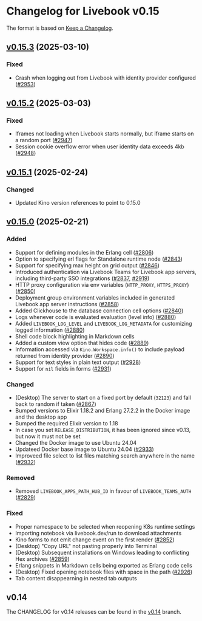 # Changelog for Livebook v0.15

The format is based on [Keep a Changelog](https://keepachangelog.com/en/1.0.0/).

## [v0.15.3](https://github.com/livebook-dev/livebook/tree/v0.15.3) (2025-03-10)

### Fixed

* Crash when logging out from Livebook with identity provider configured ([#2953](https://github.com/livebook-dev/livebook/pull/2953))

## [v0.15.2](https://github.com/livebook-dev/livebook/tree/v0.15.2) (2025-03-03)

### Fixed

* Iframes not loading when Livebook starts normally, but iframe starts on a random port ([#2947](https://github.com/livebook-dev/livebook/pull/2947))
* Session cookie overflow error when user identity data exceeds 4kb ([#2948](https://github.com/livebook-dev/livebook/pull/2948))

## [v0.15.1](https://github.com/livebook-dev/livebook/tree/v0.15.1) (2025-02-24)

### Changed

* Updated Kino version references to point to 0.15.0

## [v0.15.0](https://github.com/livebook-dev/livebook/tree/v0.15.0) (2025-02-21)

### Added

* Support for defining modules in the Erlang cell ([#2806](https://github.com/livebook-dev/livebook/pull/2806))
* Option to specifying erl flags for Standalone runtime node ([#2843](https://github.com/livebook-dev/livebook/pull/2843))
* Support for specifying max height on grid output ([#2846](https://github.com/livebook-dev/livebook/pull/2846))
* Introduced authentication via Livebook Teams for Livebook app servers, including third-party SSO integrations ([#2837](https://github.com/livebook-dev/livebook/pull/2837), [#2919](https://github.com/livebook-dev/livebook/pull/2919))
* HTTP proxy configuration via env variables (`HTTP_PROXY`, `HTTPS_PROXY`) ([#2850](https://github.com/livebook-dev/livebook/pull/2850))
* Deployment group environment variables included in generated Livebook app server instructions ([#2858](https://github.com/livebook-dev/livebook/pull/2858))
* Added Clickhouse to the database connection cell options ([#2840](https://github.com/livebook-dev/livebook/pull/2840))
* Logs whenever code is evaluated evaluation (level info) ([#2880](https://github.com/livebook-dev/livebook/pull/2880))
* Added `LIVEBOOK_LOG_LEVEL` and `LIVEBOOK_LOG_METADATA` for customizing logged information ([#2880](https://github.com/livebook-dev/livebook/pull/2880))
* Shell code block highlighting in Markdown cells
* Added a custom view option that hides code ([#2889](https://github.com/livebook-dev/livebook/pull/2889))
* Information accessed via `Kino.Workspace.info()` to include payload returned from identity provider ([#2890](https://github.com/livebook-dev/livebook/pull/2890))
* Support for text styles in plain text output ([#2928](https://github.com/livebook-dev/livebook/pull/2928))
* Support for `nil` fields in forms ([#2931](https://github.com/livebook-dev/livebook/pull/2931))

### Changed

* (Desktop) The server to start on a fixed port by default (`32123`) and fall back to random if taken ([#2867](https://github.com/livebook-dev/livebook/pull/2867))
* Bumped versions to Elixir 1.18.2 and Erlang 27.2.2 in the Docker image and the desktop app
* Bumped the required Elixir version to 1.18
* In case you set `RELEASE_DISTRIBUTION`, it has been ignored since v0.13, but now it must not be set
* Changed the Docker image to use Ubuntu 24.04
* Updateed Docker base image to Ubuntu 24.04 ([#2933](https://github.com/livebook-dev/livebook/pull/2933))
* Improveed file select to list files matching search anywhere in the name ([#2932](https://github.com/livebook-dev/livebook/pull/2932))

### Removed

* Removed `LIVEBOOK_APPS_PATH_HUB_ID` in favour of `LIVEBOOK_TEAMS_AUTH` ([#2829](https://github.com/livebook-dev/livebook/pull/2829))

### Fixed

* Proper namespace to be selected when reopening K8s runtime settings
* Importing notebook via livebook.dev/run to download attachments
* Kino forms to not emit change event on the first render ([#2852](https://github.com/livebook-dev/livebook/pull/2852))
* (Desktop) "Copy URL" not pasting properly into Terminal
* (Desktop) Subsequent installations on Windows leading to conflicting Hex archives ([#2859](https://github.com/livebook-dev/livebook/pull/2859))
* Erlang snippets in Markdown cells being exported as Erlang code cells
* (Desktop) Fixed opening notebook files with space in the path ([#2926](https://github.com/livebook-dev/livebook/pull/2926))
* Tab content disappearning in nested tab outputs

## v0.14

The CHANGELOG for v0.14 releases can be found in the [v0.14](https://github.com/livebook-dev/livebook/tree/v0.14/CHANGELOG.md) branch.
